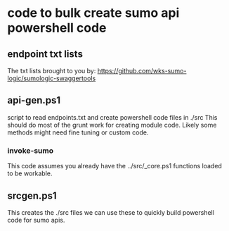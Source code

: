 # code to bulk create sumo api powershell code

## endpoint txt lists
The txt lists brought to you by: https://github.com/wks-sumo-logic/sumologic-swaggertools

## api-gen.ps1
script to read endpoints.txt and create powershell code files in ./src
This should do most of the grunt work for creating module code.
Likely some methods might need fine tuning or custom code.

### invoke-sumo
This code assumes you already have the ../src/_core.ps1 functions loaded to be workable.

## srcgen.ps1
This creates the ./src files
we can use these to quickly build powershell code for sumo apis.


